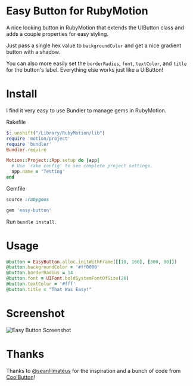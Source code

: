 # Easy Button for RubyMotion

A nice looking button in RubyMotion that extends the UIButton class and adds a couple properties for easy styling.

Just pass a single hex value to `backgroundColor` and get a nice gradient button with a shadow.

You can also more easily set the `borderRadius`, `font`, `textColor`, and `title` for the button's label. Everything else works just like a UIButton!

# Install

I find it very easy to use Bundler to manage gems in RubyMotion.

Rakefile

```ruby
$:.unshift("/Library/RubyMotion/lib")
require 'motion/project'
require 'bundler'
Bundler.require

Motion::Project::App.setup do |app|
  # Use `rake config' to see complete project settings.
  app.name = 'Testing'
end
```

Gemfile

```ruby
source :rubygems

gem 'easy-button'
```

Run `bundle install`.

# Usage

```ruby
@button = EasyButton.alloc.initWithFrame([[10, 160], [300, 80]])
@button.backgroundColor = '#ff0000'
@button.borderRadius = 14
@button.font = UIFont.boldSystemFontOfSize(26)
@button.textColor = '#fff'
@button.title = "That Was Easy!"
```

# Screenshot

![Easy Button Screenshot](http://www.brianpattison.com/images/easy-button.png)

# Thanks

Thanks to [@seanlilmateus](https://github.com/seanlilmateus) for the inspiration and a bunch of code from [CoolButton](https://github.com/seanlilmateus/CoolButton)!
